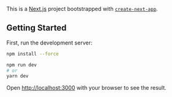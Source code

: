 This is a [Next.js](https://nextjs.org/) project bootstrapped with [`create-next-app`](https://github.com/vercel/next.js/tree/canary/packages/create-next-app).

## Getting Started

First, run the development server:

```bash
npm install --force

npm run dev
# or
yarn dev
```

Open [http://localhost:3000](http://localhost:3000) with your browser to see the result.
